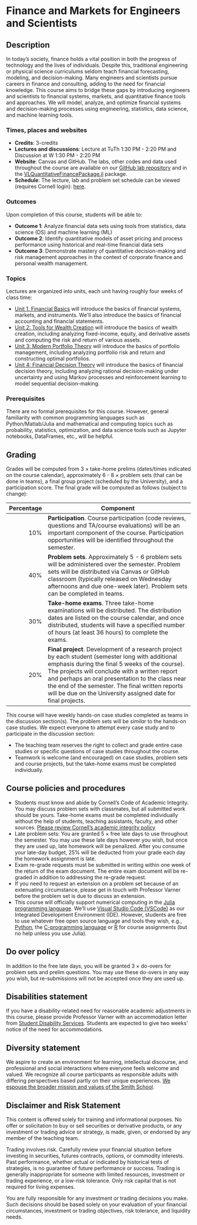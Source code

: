 # Finance and Markets for Engineers and Scientists

## Description 
In today’s society, finance holds a vital position in both the progress of technology and the lives of individuals. Despite this, traditional engineering or physical science curriculums seldom teach financial forecasting, modeling, and decision-making. Many engineers and scientists pursue careers in finance and consulting, adding to the need for financial knowledge. This course aims to bridge these gaps by introducing engineers and scientists to financial systems, markets, and quantitative finance tools and approaches. We will model, analyze, and optimize financial systems and decision-making processes using engineering, statistics, data science, and machine learning tools. 

### Times, places and websites
* __Credits__: 3-credits
* __Lectures and discussions__: Lecture at TuTh 1:30 PM - 2:20 PM and Discussion at W 1:30 PM - 2:20 PM
* __Website__: Canvas and GitHub. The labs, other codes and data used throughout the course are available on our [GitHub lab repository](https://github.com/varnerlab/CHEME-5660-Labs-F23.git) and in the [VLQuantitativeFinancePackage.jl](https://github.com/varnerlab/VLQuantitativeFinancePackage.jl.git) package.
* __Schedule__: The lecture, lab and problem set schedule can be viewed (requires Cornell login): [here](https://cornell.box.com/s/xz2ir0k7kimtyzz10k98op5ctihqa2fh).

### Outcomes
Upon completion of this course, students will be able to:
* __Outcome 1__: Analyze financial data sets using tools from statistics, data science (DS) and machine learning (ML)
* __Outcome 2__: Identify quantitative models of asset pricing and process performance using historical and real-time financial data sets 
* __Outcome 3__: Demonstrate mastery of quantitative decision-making and risk management approaches in the context of corporate finance and personal wealth management.

### Topics
Lectures are organized into units, each unit having roughly four weeks of class time:

* [Unit 1. Financial Basics](./chapter-1-dir/chapter-1-landing.md) will introduce the basics of financial systems, markets, and instruments. We'll also introduce the basics of financial accounting and financial statements.
* [Unit 2: Tools for Wealth Creation](./chapter-2-dir/chapter-2-landing.md) will introduce the basics of wealth creation, including analyzing fixed-income, equity, and derivative assets and computing the risk and return of various assets.
* [Unit 3: Modern Portfolio Theory](./chapter-3-dir/chapter-3-landing.md) will introduce the basics of portfolio management, including analyzing portfolio risk and return and constructing optimal portfolios.
* [Unit 4: Financial Decision Theory](./chapter-4-dir/chapter-4-landing.md) will introduce the basics of financial decision theory, including analyzing rational decision-making under uncertainty and using Markov processes and reinforcement learning to model sequential decision-making.

### Prerequisites
There are no formal prerequisites for this course. However, general familiarity with common programming languages such as Python/Matlab/Julia and mathematical and computing topics such as probability, statistics, optimization, and data science tools such as Jupyter notebooks, DataFrames, etc., will be helpful.

## Grading 
Grades will be computed from 3 $\times$ take-home prelims (dates/times indicated on the course calendar), approximately 6 - 8 $\times$ problem sets (that can be done in teams), a final group project (scheduled by the University), and a participation score. The final grade will be computed as follows (subject to change):

| Percentage | Component |
| ----------: | --------- |
| 10%	| __Participation__. Course participation (code reviews, questions and TA/course evaluations) will be an important component of the course. Participation opportunities will be identified throughout the semester. |
| 40%	| __Problem sets__. Approximately 5 - 6 problem sets will be administered over the semester. Problem sets will be distributed via Canvas or GitHub classroom (typically released on Wednesday afternoons and due one-week later). Problem sets can be completed in teams. |
| 30%	| __Take-home exams__. Three take-home examinations will be distributed. The distribution dates are listed on the course calendar, and once distributed, students will have a specified number of hours (at least 36 hours) to complete the exams. |
| 20%	| __Final project__. Development of a research project by each student (semester long with additional emphasis during the final 5 weeks of the course). The projects will conclude with a written report and perhaps an oral presentation to the class near the end of the semester. The final written reports will be due on the University assigned date for final projects. |

This course will have weekly hands-on case studies completed as teams in the discussion section(s). The problem sets will be _similar_ to the hands-on case studies. We expect everyone to attempt every case study and to participate in the discussion section:

* The teaching team reserves the right to collect and grade entire case studies or specific questions of case studies throughout the course.
* Teamwork is welcome (and encouraged) on case studies, problem sets and course projects, but the take-home exams must be completed individually. 

## Course policies and procedures
* Students must know and abide by Cornell’s Code of Academic Integrity. You may discuss problem sets with classmates, but all submitted work should be yours. Take-home exams must be completed individually without the help of students, teaching assistants, faculty, and other sources. [Please review Cornell’s academic integrity policy](http://cuinfo.cornell.edu/Academic/AIC.html)
* Late problem sets: You are granted 5 $\times$ free late days to use throughout the semester. You may use these late days however you wish, but once they are used up, late homework will be penalized. After you consume your late-day budget, 25% will be deducted from your grade each day the homework assignment is late. 
* Exam re-grade requests must be submitted in writing within one week of the return of the exam document. The entire exam document will be re-graded in addition to addressing the re-grade request. 
* If you need to request an extension on a problem set because of an extenuating circumstance, please get in touch with Professor Varner before the problem set is due to discuss an extension. 
* This course will officially support numerical computing in the [Julia programming language](https://julialang.org). We’ll use [Visual Studio Code (VSCode)](https://code.visualstudio.com) as our Integrated Development Environment (IDE). However, students are free to use whatever free open source language and tools they wish, e.g., [Python](https://www.python.org), the [C-programming language](https://gcc.gnu.org) or [R](https://www.r-project.org) for course assignments (but no help unless you use Julia).

## Do over policy
In addition to the free late days, you will be granted 3 $\times$ do-overs for problem sets and prelim questions. You may use these do-overs in any way you wish, but re-submissions will not be accepted once they are used up.

## Disabilities statement
If you have a disability-related need for reasonable academic adjustments in this course, please provide Professor Varner with an accommodation letter from [Student Disability Services](https://sds.cornell.edu). Students are expected to give two weeks’ notice of the need for accommodations.  

## Diversity statement
We aspire to create an environment for learning, intellectual discourse, and professional and social interactions where everyone feels welcome and valued. We recognize all course participants as responsible adults with differing perspectives based partly on their unique experiences. [We espouse the broader mission and values of the Smith School](https://www.cheme.cornell.edu/cbe/about/mission).

## Disclaimer and Risk Statement
This content is offered solely for training and informational purposes. No offer or solicitation to buy or sell securities or derivative products, or any investment or trading advice or strategy, is made, given, or endorsed by any member of the teaching team. 

Trading involves risk. Carefully review your financial situation before investing in securities, futures contracts, options, or commodity interests. Past performance, whether actual or indicated by historical tests of strategies, is no guarantee of future performance or success. Trading is generally inappropriate for someone with limited resources, investment or trading experience, or a low-risk tolerance.  Only risk capital that is not required for living expenses.

You are fully responsible for any investment or trading decisions you make. Such decisions should be based solely on your evaluation of your financial circumstances, investment or trading objectives, risk tolerance, and liquidity needs.



